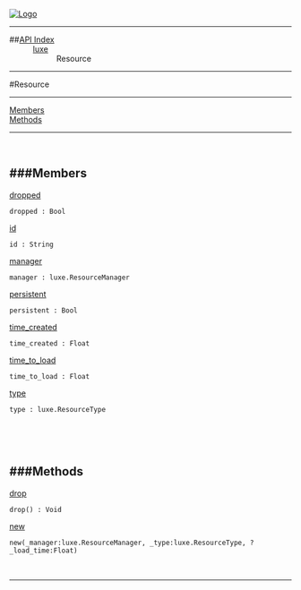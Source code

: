 
[![Logo](../../images/logo.png)](../../index.html)

---


##[API Index](../../api/index.html#luxe)   
&emsp;&emsp;&emsp;[luxe](./)   
&emsp;&emsp;&emsp;&emsp;&emsp;&emsp;Resource

---

#Resource


---


[Members](#Members)   
[Methods](#Methods)   


---

&nbsp;   

<a class="lift" name="Members" ></a>
###Members   
---
<a class="lift" name="dropped" href="#dropped">dropped</a>



`dropped : Bool`

<span class="small_desc_flat">  </span>   

<a class="lift" name="id" href="#id">id</a>



`id : String`

<span class="small_desc_flat">  </span>   

<a class="lift" name="manager" href="#manager">manager</a>



`manager : luxe.ResourceManager`

<span class="small_desc_flat">  </span>   

<a class="lift" name="persistent" href="#persistent">persistent</a>



`persistent : Bool`

<span class="small_desc_flat">  </span>   

<a class="lift" name="time_created" href="#time_created">time_created</a>



`time_created : Float`

<span class="small_desc_flat">  </span>   

<a class="lift" name="time_to_load" href="#time_to_load">time_to_load</a>



`time_to_load : Float`

<span class="small_desc_flat">  </span>   

<a class="lift" name="type" href="#type">type</a>



`type : luxe.ResourceType`

<span class="small_desc_flat">  </span>   

&nbsp;   

&nbsp;   

<a class="lift" name="Methods" ></a>
###Methods   
---
<a class="lift" name="drop" href="#drop">drop</a>



`drop() : Void`

<span class="small_desc_flat">  </span>   

<a class="lift" name="new" href="#new">new</a>



`new(_manager:luxe.ResourceManager, _type:luxe.ResourceType, ?_load_time:Float) `

<span class="small_desc_flat">  </span>   



&nbsp;
&nbsp;
&nbsp;

---  


&nbsp;   
&nbsp;   